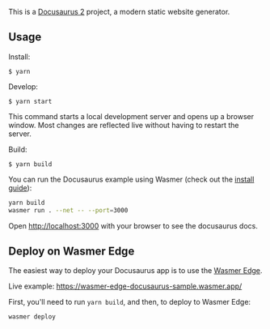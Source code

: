 This is a [Docusaurus 2](https://docusaurus.io/) project, a modern static website generator.

## Usage

Install:

```
$ yarn
```

Develop:

```
$ yarn start
```

This command starts a local development server and opens up a browser window. Most changes are reflected live without having to restart the server.

Build:

```
$ yarn build
```

You can run the Docusaurus example using Wasmer (check out the [install guide](https://docs.wasmer.io/install)):

```bash
yarn build
wasmer run . --net -- --port=3000
```

Open [http://localhost:3000](http://localhost:3000) with your browser to see the docusaurus docs.


## Deploy on Wasmer Edge

The easiest way to deploy your Docusaurus app is to use the [Wasmer Edge](https://wasmer.io/products/edge).

Live example: https://wasmer-edge-docusaurus-sample.wasmer.app/

First, you'll need to run `yarn build`, and then, to deploy to Wasmer Edge:

```bash
wasmer deploy
```
